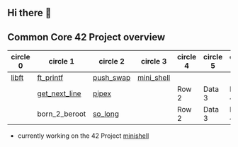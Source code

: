 ## Hi there 👋

## Common Core 42 Project overview

| circle 0 | circle 1 | circle 2 | circle 3 | circle 4 | circle 5 | circle 6 |
|----------|----------|----------|----------|----------|----------|----------|
| [libft](https://github.com/dhuss42/libft.git)    | [ft_printf](https://github.com/dhuss42/ft_printf.git)  | [push_swap](https://github.com/dhuss42/push_swap.git)   | [mini_shell](https://github.com/dhuss42/minishell.git)   |    |    |
|     | [get_next_line](https://github.com/dhuss42/get_next_line.git)   | [pipex](https://github.com/dhuss42/pipex.git)   || Row 2    | Data 3   | Data 4   | Data 4   |
|     | born_2_beroot   | [so_long](https://github.com/dhuss42/so_long.git)   || Row 2    | Data 3   | Data 4   | Data 4   |



- currently working on the 42 Project [minishell](https://github.com/dhuss42/minishell.git)
<!--
**dhuss42/dhuss42** is a ✨ _special_ ✨ repository because its `README.md` (this file) appears on your GitHub profile.

Here are some ideas to get you started:

- 🔭 I’m currently working on ...
- 🌱 I’m currently learning ...
- 👯 I’m looking to collaborate on ...
- 🤔 I’m looking for help with ...
- 💬 Ask me about ...
- 📫 How to reach me: ...
- 😄 Pronouns: ...
- ⚡ Fun fact: ...
-->
